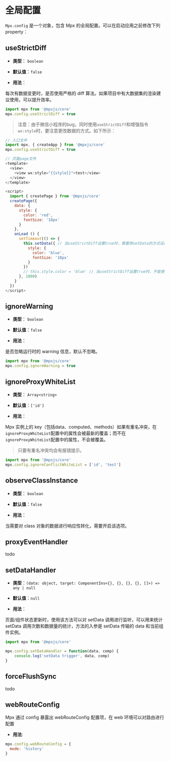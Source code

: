 
# 全局配置

`Mpx.config` 是一个对象，包含 Mpx 的全局配置。可以在启动应用之前修改下列 property：

## useStrictDiff

- **类型**： `boolean`

- **默认值**：`false`

- **用法**：

每次有数据变更时，是否使用严格的 diff 算法。如果项目中有大数据集的渲染建议使用，可以提升效率。

``` javascript
import mpx from '@mpxjs/core'
mpx.config.useStrictDiff = true
```

> 注意：由于微信小程序的bug，同时使用`useStrictDiff`和增强指令`wx:style`时，要注意更改数据的方式。如下所示：

``` javascript
// 入口文件
import mpx, { createApp } from '@mpxjs/core'
mpx.config.useStrictDiff = true

// 页面page文件
<template>
  <view>
    <view wx:style="{{style}}">test</view>
  </view>
</template>

<script>
  import { createPage } from '@mpxjs/core'
  createPage({
    data: {
      style: {
        color: 'red',
        fontSize: '18px'
      }
    },
    onLoad () {
      setTimeout(() => {
        this.setData({ // 当useStrictDiff设置true时，需要用setData的方式设置整个style对象
          style: {
            color: 'blue',
            fontSize: '18px'
          }
        })
        // this.style.color = 'blue' // 当useStrictDiff设置true时，不能使用这种方式，style不会生效
      }, 1000)
    }
  })
</script>
```

## ignoreWarning

- **类型**： `boolean`

- **默认值**：`false`

- **用法**：

是否忽略运行时的 warning 信息，默认不忽略。

```js
import mpx from '@mpxjs/core'
mpx.config.ignoreWarning = true
```

## ignoreProxyWhiteList

- **类型**： `Array<string>`

- **默认值**：`['id']`

- **用法**：

Mpx 实例上的 key（包括data、computed、methods）如果有重名冲突，在`ignoreProxyWhiteList`配置中的属性会被最新的覆盖；而不在`ignoreProxyWhiteList`配置中的属性，不会被覆盖。

> 只要有重名冲突均会有报错提示。

``` javascript
import mpx from '@mpxjs/core'
mpx.config.ignoreConflictWhiteList = ['id', 'test']
```

## observeClassInstance

- **类型**： `boolean`

- **默认值**：`false`

- **用法**：

当需要对 class 对象的数据进行响应性转化，需要开启该选项。

## proxyEventHandler
todo

## setDataHandler

- **类型**：`(data: object, target: ComponentIns<{}, {}, {}, {}, []>) => any | null`

- **默认值**：`null`

- **用法**：

页面/组件状态更新时，使用该方法可以对 setData 调用进行监听，可以用来统计 setData 调用次数和数据量的统计，方法的入参是 setData 传输的 data 和当前组件实例。

```js
import mpx from '@mpxjs/core'

mpx.config.setDataHandler = function(data, comp) {
    console.log('setData trigger', data, comp)
}
```

## forceFlushSync
todo

## webRouteConfig
Mpx 通过 config 暴露出 webRouteConfig 配置项，在 web 环境可以对路由进行配置

- **用法**:
```js
mpx.config.webRouteConfig = {
  mode: 'history'
}
```
